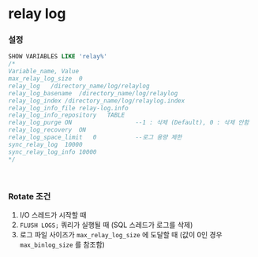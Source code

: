 relay log
===

### 설정
```sql
SHOW VARIABLES LIKE 'relay%'
/*
Variable_name, Value
max_relay_log_size	0
relay_log	/directory_name/log/relaylog
relay_log_basename	/directory_name/log/relaylog
relay_log_index	/directory_name/log/relaylog.index
relay_log_info_file	relay-log.info
relay_log_info_repository	TABLE
relay_log_purge	ON                  --1 : 삭제 (Default), 0 : 삭제 안함
relay_log_recovery	ON
relay_log_space_limit	0           --로그 용량 제한
sync_relay_log	10000
sync_relay_log_info	10000
*/
```

<br>

### Rotate 조건
1. I/O 스레드가 시작할 때
1. `FLUSH LOGS;` 쿼리가 실행될 때 (SQL 스레드가 로그를 삭제)
1. 로그 파일 사이즈가 `max_relay_log_size` 에 도달할 때 (값이 0인 경우 `max_binlog_size` 를 참조함)

<br>
